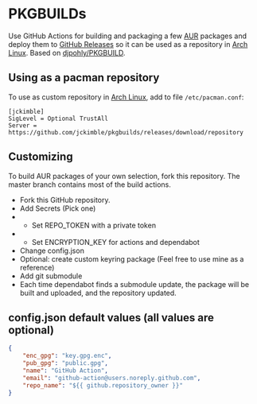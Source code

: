 # PKGBUILDs

Use GitHub Actions for building and packaging a few [AUR](https://aur.archlinux.org) packages and deploy them to [GitHub Releases](https://github.com/jckimble/pkgbuilds/releases) so it can be used as a repository in [Arch Linux](https://www.archlinux.org).  Based on [djpohly/PKGBUILD](https://github.com/djpohly/PKGBUILD).


## Using as a pacman repository

To use as custom repository in [Arch Linux](https://www.archlinux.org), add to file `/etc/pacman.conf`:

```
[jckimble]
SigLevel = Optional TrustAll
Server = https://github.com/jckimble/pkgbuilds/releases/download/repository
```

## Customizing

To build AUR packages of your own selection, fork this repository.  The master branch contains most of the build actions.

  - Fork this GitHub repository.
  - Add Secrets (Pick one)
  - - Set REPO_TOKEN with a private token
  - - Set ENCRYPTION_KEY for actions and dependabot
  - Change config.json
  - Optional: create custom keyring package (Feel free to use mine as a reference)
  - Add git submodule
  - Each time dependabot finds a submodule update, the package will be built and uploaded, and the repository updated.

## config.json default values (all values are optional)
```json
{
    "enc_gpg": "key.gpg.enc",
    "pub_gpg": "public.gpg",
    "name": "GitHub Action",
    "email": "github-action@users.noreply.github.com",
    "repo_name": "${{ github.repository_owner }}"
}
```